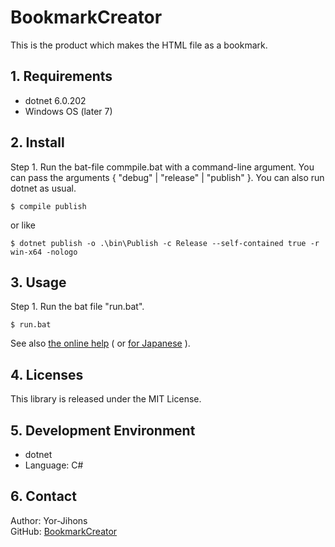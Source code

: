 # BookmarkCreator

This is the product which makes the HTML file as a bookmark.

## 1. Requirements

- dotnet 6.0.202
- Windows OS (later 7)

## 2. Install

Step 1. Run the bat-file commpile.bat with a command-line argument.
You can pass the arguments { "debug" | "release" | "publish" }.
You can also run dotnet as usual.

```
$ compile publish
```

or like

```
$ dotnet publish -o .\bin\Publish -c Release --self-contained true -r win-x64 -nologo
```

## 3. Usage

Step 1. Run the bat file "run.bat".

```
$ run.bat
```

See also [the online help](https://yor-jroom.com/help/en/bookmarkcreator.html) ( or [for Japanese](https://yor-jroom.com/help/ja/bookmarkcreator.html) ).

## 4. Licenses

This library is released under the MIT License.

## 5. Development Environment

- dotnet
- Language: C#

## 6. Contact

Author: Yor-Jihons  
GitHub: [BookmarkCreator](https://github.com/Yor-Jihons/bookmarkcreator)  
